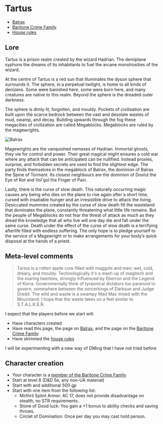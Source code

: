 # Tartus

- [Balrax](balrax.md)
- [Baritone Crime Family](baritone.md)
- [House rules](houserules.md)

## Lore

Tartus is a prison realm created by the wizard Hadrian. The demiplane syphons the dreams of its inhabitants to fuel the arcane monstrosities of the wizard.

At the centre of Tartus is a red sun that illuminates the dyson sphere that surrounds it. The sphere, in a perpetual twilight, is home to all kinds of denizens. Some were banished here, some were born here, and many creatures are native to this realm. Beyond the sphere is the dreaded outer darkness.

The sphere is dimly lit, forgotten, and mouldy. Pockets of civilisation are built upon the scarce bedrock between the vast and desolate wastes of mud, swamp, and decay. Building upwards through the fog these megacities of civilization are called Megablocks. Megablocks are ruled by the magewrights.

![Balrax](https://i.pinimg.com/originals/e4/48/ed/e448eddd1f9120175c492e1ff065369a.jpg)

Magewrights are the vanquished nemeses of Hadrian. Immortal ghosts, they vie for control and power. Their great magical might ensures a cold war where any attack that can be anticipated can be nullified. Instead proxies, surprise, and forbidden secrets are used to find the slightest edge. The party finds themselves in the megablock of Balrax, the dominion of Balrax the Spine of Torment. Its closest neighbours are the dominion of Doolut the Eye of Rot and Vol'gol the Finger of Pain.

Lastly, there is the curse of slow death. This naturally occurring magic causes any being who dies on the plane to rise again after a short time, cursed with insatiable hunger and an irresistible drive to attack the living. Desiccated mummies created by the curse of slow death fill the wasteland that dominates the plane, constantly threatening what little life remains. But the people of Megablocks do not fear the threat of attack as much as they dread the knowledge that all who live will one day die and fall under the same curse. Death under the effect of the curse of slow death is a terrifying afterlife filled with endless suffering. The only hope is to pledge yourself to the service of a Magewright or to make arrangements for your body’s quick disposal at the hands of a priest.

## Meta-level comments

> Tartus is a rotten apple core filled with maggots and men; wet, cold, dreary, and mouldy. Technologically it's a mash up of magitech and the roaring twenties, strongly influenced by Eberron and the Legend of Korra. Governmentally think of tyrannical dictators too paranoid to govern, somewhere between the sorcerkings of Darksun and Judge Dredd. The wild and waste is a swampy Mad Max mixed with the Mournland. I hope that the waste takes on a feel similar to S.T.A.L.K.E.R.

I expect that the players before we start will:
- Have characters created
- Have read this page, the page on [Balrax](balrax.md), and the page on the [Baritone Crime Family](baritone.md)
- Have skimmed the [house rules](houserules.md)

I will be experimenting with a new way of DMing that I have not tried before

## Character creation

- Your character is a [member of the Baritone Crime Family](baritone.md)
- Start at level 8 (D&D 5e, any non-UA material)
- Start with and additional 500 gp
- Start with one item from the following list:
	- Mirthril Splint Armor: AC 17, does not provide disadvantage on stealth, no STR requirements.
	- Stone of Good luck: You gain a +1 bonus to ability checks and saving throws.
	- Circlet of Domination: Once per day you may cast hold person.